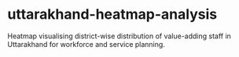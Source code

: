 # uttarakhand-heatmap-analysis
Heatmap visualising district-wise distribution of value-adding staff in Uttarakhand for workforce and service planning.
